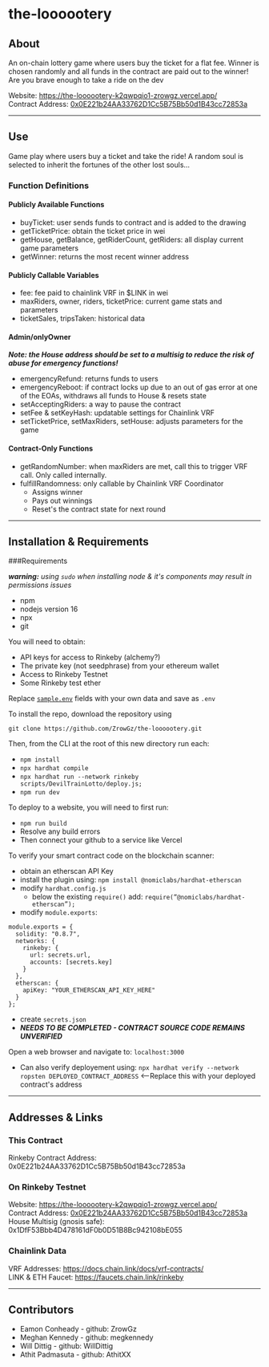 # the-loooootery

## About
An on-chain lottery game where users buy the ticket for a flat fee. Winner is chosen randomly and all funds in the contract are paid out to the winner! Are you brave enough to take a ride on the dev  
  
Website: https://the-loooootery-k2qwpqio1-zrowgz.vercel.app/  
Contract Address: [0x0E221b24AA33762D1Cc5B75Bb50d1B43cc72853a](https://rinkeby.etherscan.io/address/0x0E221b24AA33762D1Cc5B75Bb50d1B43cc72853a)

---

## Use
Game play where users buy a ticket and take the ride! A random soul is selected to inherit the fortunes of the other lost souls...  

### Function Definitions
#### Publicly Available Functions
- buyTicket: user sends funds to contract and is added to the drawing
- getTicketPrice: obtain the ticket price in wei
- getHouse, getBalance, getRiderCount, getRiders: all display current game parameters
- getWinner: returns the most recent winner address

#### Publicly Callable Variables
- fee: fee paid to chainlink VRF in $LINK in wei
- maxRiders, owner, riders, ticketPrice: current game stats and parameters
- ticketSales, tripsTaken: historical data 

#### Admin/onlyOwner 
  ***Note: the House address should be set to a multisig to reduce the risk of abuse for emergency functions!***
- emergencyRefund: returns funds to users
- emergencyReboot: if contract locks up due to an out of gas error at one of the EOAs, withdraws all funds to House & resets state
- setAcceptingRiders: a way to pause the contract
- setFee & setKeyHash: updatable settings for Chainlink VRF
- setTicketPrice, setMaxRiders, setHouse: adjusts parameters for the game

#### Contract-Only Functions
- getRandomNumber: when maxRiders are met, call this to trigger VRF call. Only called internally.
- fulfillRandomness: only callable by Chainlink VRF Coordinator
  - Assigns winner
  - Pays out winnings
  - Reset's the contract state for next round


---

## Installation & Requirements

###Requirements

***warning:*** *using `sudo` when installing node & it's components may result in permissions issues*
- npm 
- nodejs version 16
- npx
- git

You will need to obtain:
- API keys for access to Rinkeby (alchemy?)
- The private key (not seedphrase) from your ethereum wallet
- Access to Rinkeby Testnet
- Some Rinkeby test ether

Replace [`sample.env`](README.md) fields with your own data and save as `.env`

To install the repo, download the repository using
```shell
git clone https://github.com/ZrowGz/the-loooootery.git
```

Then, from the CLI at the root of this new directory run each:
- `npm install`
- `npx hardhat compile`
- `npx hardhat run --network rinkeby scripts/DevilTrainLotto/deploy.js;`
- `npm run dev`

To deploy to a website, you will need to first run:
- `npm run build`
- Resolve any build errors
- Then connect your github to a service like Vercel

To verify your smart contract code on the blockchain scanner:
- obtain an etherscan API Key
- install the plugin using: `npm install @nomiclabs/hardhat-etherscan`
- modify `hardhat.config.js`
  - below the existing `require()` add: `require(”@nomiclabs/hardhat-etherscan”);`
- modify `module.exports`:
```shell
module.exports = {
  solidity: "0.8.7", 
  networks: {
    rinkeby: {
      url: secrets.url,
      accounts: [secrets.key]
    }
  },
  etherscan: {
    apiKey: "YOUR_ETHERSCAN_API_KEY_HERE"
  }
};
```
- create `secrets.json`
- ***NEEDS TO BE COMPLETED - CONTRACT SOURCE CODE REMAINS UNVERIFIED***

Open a web browser and navigate to: `localhost:3000`

- Can also verify deployement using: `npx hardhat verify --network ropsten DEPLOYED_CONTRACT_ADDRESS` <--Replace this with your deployed contract's address

---

## Addresses & Links

### This Contract
Rinkeby Contract Address: 0x0E221b24AA33762D1Cc5B75Bb50d1B43cc72853a
### On Rinkeby Testnet
Website: https://the-loooootery-k2qwpqio1-zrowgz.vercel.app/  
Contract Address: [0x0E221b24AA33762D1Cc5B75Bb50d1B43cc72853a](https://rinkeby.etherscan.io/address/0x0E221b24AA33762D1Cc5B75Bb50d1B43cc72853a)  
House Multisig (gnosis safe): 0x1DfF53Bbb4D478161dF0b0D51B8Bc942108bE055


### Chainlink Data
VRF Addresses: https://docs.chain.link/docs/vrf-contracts/  
LINK & ETH Faucet: https://faucets.chain.link/rinkeby

---

## Contributors
* Eamon Conheady - github: ZrowGz
* Meghan Kennedy - github: megkennedy
* Will Dittig - github: WillDittig
* Athit Padmasuta - github: AthitXX